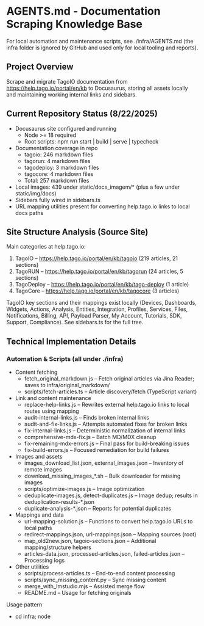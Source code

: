# AGENTS.md - Documentation Scraping Knowledge Base

For local automation and maintenance scripts, see ./infra/AGENTS.md (the infra folder is ignored by GitHub and used only for local tooling and reports).

## Project Overview
Scrape and migrate TagoIO documentation from https://help.tago.io/portal/en/kb to Docusaurus, storing all assets locally and maintaining working internal links and sidebars.

## Current Repository Status (8/22/2025)
- Docusaurus site configured and running
  - Node >= 18 required
  - Root scripts: npm run start | build | serve | typecheck
- Documentation coverage in repo
  - tagoio: 246 markdown files
  - tagorun: 4 markdown files
  - tagodeploy: 3 markdown files
  - tagocore: 4 markdown files
  - Total: 257 markdown files
- Local images: 439 under static/docs_imagem/* (plus a few under static/img/docs)
- Sidebars fully wired in sidebars.ts
- URL mapping utilities present for converting help.tago.io links to local docs paths

## Site Structure Analysis (Source Site)
Main categories at help.tago.io:
1. TagoIO – https://help.tago.io/portal/en/kb/tagoio (219 articles, 21 sections)
2. TagoRUN – https://help.tago.io/portal/en/kb/tagorun (24 articles, 5 sections)
3. TagoDeploy – https://help.tago.io/portal/en/kb/tago-deploy (1 article)
4. TagoCore – https://help.tago.io/portal/en/kb/tagocore (3 articles)

TagoIO key sections and their mappings exist locally (Devices, Dashboards, Widgets, Actions, Analysis, Entities, Integration, Profiles, Services, Files, Notifications, Billing, API, Payload Parser, My Account, Tutorials, SDK, Support, Compliance). See sidebars.ts for the full tree.

## Technical Implementation Details

### Automation & Scripts (all under ./infra)
- Content fetching
  - fetch_original_markdown.js – Fetch original articles via Jina Reader; saves to infra/original_markdown/
  - scripts/fetch-articles.ts – Article discovery/fetch (TypeScript variant)
- Link and content maintenance
  - replace-help-links.js – Rewrites external help.tago.io links to local routes using mapping
  - audit-internal-links.js – Finds broken internal links
  - audit-and-fix-links.js – Attempts automated fixes for broken links
  - fix-internal-links.js – Deterministic normalization of internal links
  - comprehensive-mdx-fix.js – Batch MD/MDX cleanup
  - fix-remaining-mdx-errors.js – Final pass for build-breaking issues
  - fix-build-errors.js – Focused remediation for build failures
- Images and assets
  - images_download_list.json, external_images.json – Inventory of remote images
  - download_missing_images_*.sh – Bulk downloader for missing images
  - scripts/optimize-images.js – Image optimization
  - deduplicate-images.js, detect-duplicates.js – Image dedup; results in deduplication-results-*.json
  - duplicate-analysis-*.json – Reports for potential duplicates
- Mappings and data
  - url-mapping-solution.js – Functions to convert help.tago.io URLs to local paths
  - redirect-mappings.json, url-mappings.json – Mapping sources (root)
  - map_old2new.json, tagoio-sections.json – Additional mapping/structure helpers
  - articles-data.json, processed-articles.json, failed-articles.json – Processing logs
- Other utilities
  - scripts/process-articles.ts – End-to-end content processing
  - scripts/sync_missing_content.py – Sync missing content
  - merge_with_lmstudio.mjs – Assisted merge flow
  - README.md – Usage for fetching originals

Usage pattern
- cd infra; node <script>.js (or ts-node/ts compiler where applicable)

### Browser Automation
- Playwright used for exploration and extraction when needed (see infra/scripts and dependencies)

### Image Handling Strategy
- Sources: cdn.elev.io, contacts.zoho.com, desk.zoho.com/portal/api/publicImages
- Storage: static/docs_imagem/{tagoio|tagorun|tagodeploy|tagocore}/...
- Referencing in Markdown: /docs_imagem/<section>/<filename>

### Docusaurus Integration
- Config: docusaurus.config.ts
- Sidebars: sidebars.ts
- Root scripts
  - npm run start – local dev
  - npm run build – static build
  - npm run serve – serve built site
  - npm run typecheck – TS typecheck

## Content Extraction Challenges
- Complex DOM structure with dynamic loading
- Mixed content (text, images, code, videos)
- Need for selective image filtering vs UI icons
- Consistent internal linking across hundreds of pages

## What Works Well
- Programmatic mapping of URLs to local routes
- Local image storage and link rewriting
- Sidebars structure mirroring original taxonomy
- Batch link audits and automated fix passes

## Success Metrics (current)
- 257 docs present across all sections
- 439 local images
- Sidebars fully wired and navigable
- Build-ready structure with local images and internal links

## Standard Workflows
- Fetch original articles (for parity checks)
  - cd infra; node fetch_original_markdown.js [--test]
- Rewrite external links to local
  - cd infra; node replace-help-links.js
- Audit links
  - cd infra; node audit-internal-links.js
  - cd infra; node audit-and-fix-links.js
- Fix build and MDX issues
  - cd infra; node comprehensive-mdx-fix.js
  - cd infra; node fix-remaining-mdx-errors.js
  - cd infra; node fix-build-errors.js
- Optimize and deduplicate images
  - cd infra; node scripts/optimize-images.js
  - cd infra; node deduplicate-images.js
  - Review reports: deduplication-results-*.json, duplicate-analysis-*.json
- Run the site
  - npm run start | npm run build | npm run serve

## Backlog / Next Steps
- Normalize residual external image references and ensure all are local
- Consolidate image naming and consider moving long-term to static/img/docs with consistent naming
- Continue running link audits after bulk edits
- Add/standardize front matter (title/description/tags) across all pages
- Create redirect metadata for legacy help.tago.io links if needed (Docusaurus redirects)
- Periodic content parity checks against infra/original_markdown

## Comparison & QA Notes
- original_markdown contains fetched source content for reference
- Use processed-articles.json and failed-articles.json to identify outliers
- Use articles-summary.md (infra) and audit reports to guide manual review

## Earlier Plan (Kept for Reference)
- One-article-at-a-time high-quality conversion strategy proved reliable
- Local image storage and link rewriting are essential for stable builds
- Preserve internal linking structure and taxonomy for familiarity
